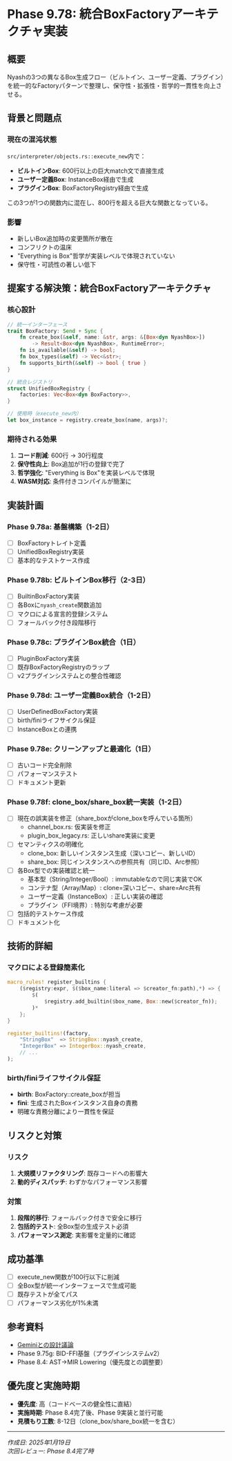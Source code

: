 # Phase 9.78: 統合BoxFactoryアーキテクチャ実装

## 概要
Nyashの3つの異なるBox生成フロー（ビルトイン、ユーザー定義、プラグイン）を統一的なFactoryパターンで整理し、保守性・拡張性・哲学的一貫性を向上させる。

## 背景と問題点

### 現在の混沌状態
`src/interpreter/objects.rs::execute_new`内で：
- **ビルトインBox**: 600行以上の巨大match文で直接生成
- **ユーザー定義Box**: InstanceBox経由で生成  
- **プラグインBox**: BoxFactoryRegistry経由で生成

この3つが1つの関数内に混在し、800行を超える巨大な関数となっている。

### 影響
- 新しいBox追加時の変更箇所が散在
- コンフリクトの温床
- "Everything is Box"哲学が実装レベルで体現されていない
- 保守性・可読性の著しい低下

## 提案する解決策：統合BoxFactoryアーキテクチャ

### 核心設計
```rust
// 統一インターフェース
trait BoxFactory: Send + Sync {
    fn create_box(&self, name: &str, args: &[Box<dyn NyashBox>]) 
        -> Result<Box<dyn NyashBox>, RuntimeError>;
    fn is_available(&self) -> bool;
    fn box_types(&self) -> Vec<&str>;
    fn supports_birth(&self) -> bool { true }
}

// 統合レジストリ
struct UnifiedBoxRegistry {
    factories: Vec<Box<dyn BoxFactory>>,
}

// 使用時（execute_new内）
let box_instance = registry.create_box(name, args)?;
```

### 期待される効果
1. **コード削減**: 600行 → 30行程度
2. **保守性向上**: Box追加が1行の登録で完了
3. **哲学強化**: "Everything is Box"を実装レベルで体現
4. **WASM対応**: 条件付きコンパイルが簡潔に

## 実装計画

### Phase 9.78a: 基盤構築（1-2日）
- [ ] BoxFactoryトレイト定義
- [ ] UnifiedBoxRegistry実装
- [ ] 基本的なテストケース作成

### Phase 9.78b: ビルトインBox移行（2-3日）
- [ ] BuiltinBoxFactory実装
- [ ] 各Boxに`nyash_create`関数追加
- [ ] マクロによる宣言的登録システム
- [ ] フォールバック付き段階移行

### Phase 9.78c: プラグインBox統合（1日）
- [ ] PluginBoxFactory実装
- [ ] 既存BoxFactoryRegistryのラップ
- [ ] v2プラグインシステムとの整合性確認

### Phase 9.78d: ユーザー定義Box統合（1-2日）
- [ ] UserDefinedBoxFactory実装
- [ ] birth/finiライフサイクル保証
- [ ] InstanceBoxとの連携

### Phase 9.78e: クリーンアップと最適化（1日）
- [ ] 古いコード完全削除
- [ ] パフォーマンステスト
- [ ] ドキュメント更新

### Phase 9.78f: clone_box/share_box統一実装（1-2日）
- [ ] 現在の誤実装を修正（share_boxがclone_boxを呼んでいる箇所）
  - channel_box.rs: 仮実装を修正
  - plugin_box_legacy.rs: 正しいshare実装に変更
- [ ] セマンティクスの明確化
  - clone_box: 新しいインスタンス生成（深いコピー、新しいID）
  - share_box: 同じインスタンスへの参照共有（同じID、Arc参照）
- [ ] 各Box型での実装確認と統一
  - 基本型（String/Integer/Bool）: immutableなので同じ実装でOK
  - コンテナ型（Array/Map）: clone=深いコピー、share=Arc共有
  - ユーザー定義（InstanceBox）: 正しい実装の確認
  - プラグイン（FFI境界）: 特別な考慮が必要
- [ ] 包括的テストケース作成
- [ ] ドキュメント化

## 技術的詳細

### マクロによる登録簡素化
```rust
macro_rules! register_builtins {
    ($registry:expr, $($box_name:literal => $creator_fn:path),*) => {
        $(
            $registry.add_builtin($box_name, Box::new($creator_fn));
        )*
    };
}

register_builtins!(factory,
    "StringBox"  => StringBox::nyash_create,
    "IntegerBox" => IntegerBox::nyash_create,
    // ...
);
```

### birth/finiライフサイクル保証
- **birth**: BoxFactory::create_boxが担当
- **fini**: 生成されたBoxインスタンス自身の責務
- 明確な責務分離により一貫性を保証

## リスクと対策

### リスク
1. **大規模リファクタリング**: 既存コードへの影響大
2. **動的ディスパッチ**: わずかなパフォーマンス影響

### 対策
1. **段階的移行**: フォールバック付きで安全に移行
2. **包括的テスト**: 全Box型の生成テスト必須
3. **パフォーマンス測定**: 実影響を定量的に確認

## 成功基準
- [ ] execute_new関数が100行以下に削減
- [ ] 全Box型が統一インターフェースで生成可能
- [ ] 既存テストが全てパス
- [ ] パフォーマンス劣化が1%未満

## 参考資料
- [Geminiとの設計議論](/docs/archive/2025-01-gemini-unified-box-factory-design.md)
- Phase 9.75g: BID-FFI基盤（プラグインシステムv2）
- Phase 8.4: AST→MIR Lowering（優先度との調整要）

## 優先度と実施時期
- **優先度**: 高（コードベースの健全性に直結）
- **実施時期**: Phase 8.4完了後、Phase 9実装と並行可能
- **見積もり工数**: 8-12日（clone_box/share_box統一を含む）

---

*作成日: 2025年1月19日*  
*次回レビュー: Phase 8.4完了時*